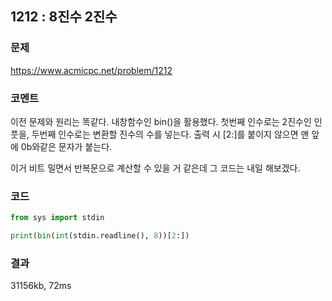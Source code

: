 ## 1212 : 8진수 2진수
### 문제
https://www.acmicpc.net/problem/1212
### 코멘트
이전 문제와 원리는 똑같다. 내창함수인 bin()을 활용했다. 첫번째 인수로는 2진수인 인풋을, 두번째 인수로는 변환할 진수의 수를 넣는다.
출력 시 [2:]를 붙이지 않으면 맨 앞에 0b와같은 문자가 붙는다.

이거 비트 밀면서 반복문으로 계산할 수 있을 거 같은데 그 코드는 내일 해보겠다. 
### 코드
```python
from sys import stdin

print(bin(int(stdin.readline(), 8))[2:])
```
### 결과
31156kb, 72ms

